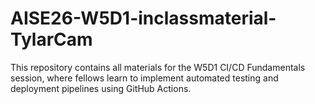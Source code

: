 # AISE26-W5D1-inclassmaterial-TylarCam
This repository contains all materials for the W5D1 CI/CD Fundamentals session, where fellows learn to implement automated testing and deployment pipelines using GitHub Actions.
